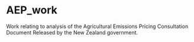 # AEP_work
Work relating to analysis of the Agricultural Emissions Pricing Consultation Document Released by the New Zealand government.
